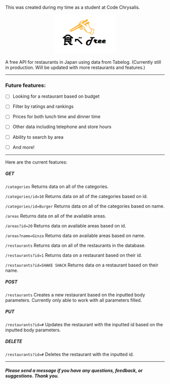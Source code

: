 This was created during my time as a student at Code Chrysalis.

<p align="center"><img src="/logo.png" /></p>

A free API for restaurants in Japan using data from Tabelog.
(Currently still in production. Will be updated with more restaurants and features.)

<hr>

### Future features:

- [ ] Looking for a restaurant based on budget

- [ ] Filter by ratings and rankings

- [ ] Prices for both lunch time and dinner time

- [ ] Other data including telephone and store hours

- [ ] Ability to search by area

- [ ] And more!

<hr>
Here are the current features:

##### GET
```/categories```
Returns data on all of the categories.

```/categories/id=10```
Returns data on all of the categories based on id.

```/categories/id=Burger```
Returns data on all of the categories based on name.

```/areas```
Returns data on all of the available areas.

```/areas?id=20```
Returns data on available areas based on id.

```/areas?name=Ginza```
Returns data on available areas based on name.

```/restaurants```
Returns data on all of the restaurants in the database.

```/restaurants?id=1```
Returns data on a restaurant based on their id.

```/restaurants?id=SHAKE SHACK```
Returns data on a restaurant based on their name.

##### POST 
```/restaurants```
Creates a new restaurant based on the inputted body parameters.
Currently only able to work with all parameters filled.

##### PUT
```/restaurants?id=#```
Updates the restaurant with the inputted id based on the inputted body parameters.

##### DELETE
```/restaurants?id=#```
Deletes the restaurant with the inputted id.

<hr>

##### Please send a message if you have any questions, feedback, or suggestions. Thank you.

